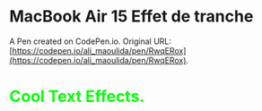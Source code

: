 # MacBook Air 15 Effet de tranche

A Pen created on CodePen.io. Original URL: [https://codepen.io/ali_maoulida/pen/RwqERox](https://codepen.io/ali_maoulida/pen/RwqERox).

<h1 style="color: #00FF00;"> Cool Text Effects. </h1>